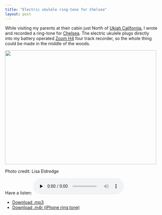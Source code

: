 ```yaml
---
title: "Electric ukulele ring-tone for Chelsea"
layout: post
---
```


While visiting my parents at their cabin just North of <a href="http://en.wikipedia.org/wiki/Ukiah,_California">Ukiah California</a>, I wrote and recorded a ring-tone for <a href="http://www.chelseahollow.com">Chelsea</a>. The electric ukulele plugs directly into my battery operated <a href="/blog/in-dixie-land-where-i-was-born/">Zoom H4</a> four track recorder, so the whole thing could be made in the middle of the woods.

<a href="/uploads/2010/09/PICT0483.jpg"><img src="/uploads/2010/09/PICT0483-500x375.jpg" alt="" title="Reeves Canyon" width="500" height="375" class="alignnone size-large wp-image-869" /></a>

Photo credit: Lisa Eldredge

Have a listen: <audio id="wp_mep_13" src="/uploads/2010/09/Forest-Dreams-of-Chelsea.mp3" type="audio/mp3"    controls="controls" preload="none"  > </audio>

- <a href='/uploads/2010/09/Forest-Dreams-of-Chelsea.mp3'>Download .mp3</a>
- <a href='/uploads/2010/09/Forest-Dreams-of-Chelsea.m4r'>Download .m4r (iPhone ring tone)</a>

